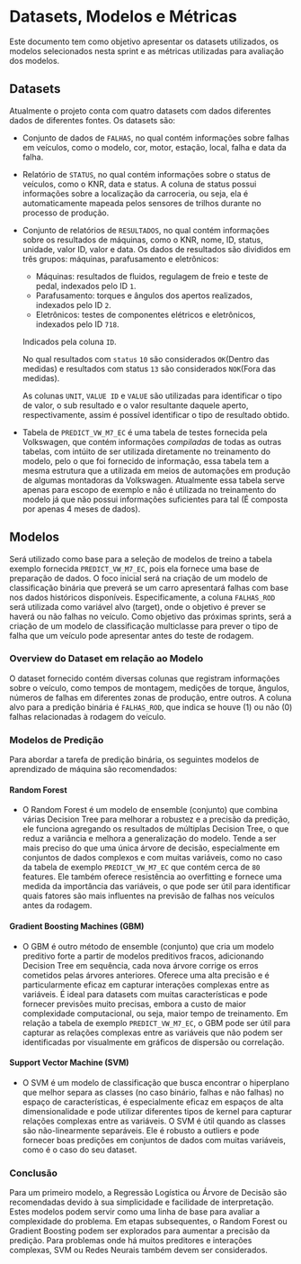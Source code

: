 # Datasets, Modelos e Métricas

Este documento tem como objetivo apresentar os datasets utilizados, os modelos selecionados nesta sprint e as métricas utilizadas para avaliação dos modelos.

## Datasets
Atualmente o projeto conta com quatro datasets com dados diferentes dados de diferentes fontes. Os datasets são:
- Conjunto de dados de `FALHAS`, no qual contém informações sobre falhas em veículos, como o modelo, cor, motor, estação, local, falha e data da falha.
- Relatório de `STATUS`, no qual contém informações sobre o status de veículos, como o KNR, data e status. A coluna de status possui informações sobre a localização da carroceria, ou seja, ela é automaticamente mapeada pelos sensores de trilhos durante no processo de produção.
- Conjunto de relatórios de `RESULTADOS`, no qual contém informações sobre os resultados de máquinas, como o KNR, nome, ID, status, unidade, valor ID, valor e data. Os dados de resultados são divididos em três grupos: máquinas, parafusamento e eletrônicos:
	- Máquinas: resultados de fluidos, regulagem de freio e teste de pedal, indexados pelo ID `1`.
	- Parafusamento: torques e ângulos dos apertos realizados, indexados pelo ID `2`.
	- Eletrônicos: testes de componentes elétricos e eletrônicos, indexados pelo ID `718`.

	Indicados pela coluna `ID`.

	No qual resultados com `status` `10` são considerados `OK`(Dentro das medidas) e resultados com status `13` são considerados `NOK`(Fora das medidas).

	As colunas `UNIT`, `VALUE ID` e `VALUE` são utilizadas para identificar o tipo de valor, o sub resultado e o valor resultante daquele aperto, respectivamente, assim é possível identificar o tipo de resultado obtido.
- Tabela de `PREDICT_VW_M7_EC` é uma tabela de testes fornecida pela Volkswagen, que contém informações _compiladas_ de todas as outras tabelas, com intúito de ser utilizada diretamente no treinamento do modelo, pelo o que foi fornecido de informação, essa tabela tem a mesma estrutura que a utilizada em meios de automações em produção de algumas montadoras da Volkswagen. Atualmente essa tabela serve apenas para escopo de exemplo e não é utilizada no treinamento do modelo já que não possui informações suficientes para tal (É composta por apenas 4 meses de dados).

## Modelos

Será utilizado como base para a seleção de modelos de treino a tabela exemplo fornecida `PREDICT_VW_M7_EC`, pois ela fornece uma base de preparação de dados. O foco inicial será na criação de um modelo de classificação binária que preverá se um carro apresentará falhas com base nos dados históricos disponíveis. Especificamente, a coluna `FALHAS_ROD` será utilizada como variável alvo (target), onde o objetivo é prever se haverá ou não falhas no veículo. Como objetivo das próximas sprints, será a criação de um modelo de classificação multiclasse para prever o tipo de falha que um veículo pode apresentar antes do teste de rodagem.

### Overview do Dataset em relação ao Modelo
O dataset fornecido contém diversas colunas que registram informações sobre o veículo, como tempos de montagem, medições de torque, ângulos, números de falhas em diferentes zonas de produção, entre outros. A coluna alvo para a predição binária é `FALHAS_ROD`, que indica se houve (1) ou não (0) falhas relacionadas à rodagem do veículo.

### Modelos de Predição

Para abordar a tarefa de predição binária, os seguintes modelos de aprendizado de máquina são recomendados:

#### Random Forest
- O Random Forest é um modelo de ensemble (conjunto) que combina várias Decision Tree para melhorar a robustez e a precisão da predição, ele funciona agregando os resultados de múltiplas Decision Tree, o que reduz a variância e melhora a generalização do modelo. Tende a ser mais preciso do que uma única árvore de decisão, especialmente em conjuntos de dados complexos e com muitas variáveis, como no caso da tabela de exemplo `PREDICT_VW_M7_EC` que contém cerca de `80` features. Ele também oferece resistência ao overfitting e fornece uma medida da importância das variáveis, o que pode ser útil para identificar quais fatores são mais influentes na previsão de falhas nos veículos antes da rodagem.

#### Gradient Boosting Machines (GBM)
-  O GBM é outro método de ensemble (conjunto) que cria um modelo preditivo forte a partir de modelos preditivos fracos, adicionando Decision Tree em sequência, cada nova árvore corrige os erros cometidos pelas árvores anteriores. Oferece uma alta precisão e é particularmente eficaz em capturar interações complexas entre as variáveis. É ideal para datasets com muitas características e pode fornecer previsões muito precisas, embora a custo de maior complexidade computacional, ou seja, maior tempo de treinamento. Em relação a tabela de exemplo `PREDICT_VW_M7_EC`, o GBM pode ser útil para capturar as relações complexas entre as variáveis que não podem ser identificadas por visualmente em gráficos de dispersão ou correlação.

#### Support Vector Machine (SVM)
-  O SVM é um modelo de classificação que busca encontrar o hiperplano que melhor separa as classes (no caso binário, falhas e não falhas) no espaço de características, é especialmente eficaz em espaços de alta dimensionalidade e pode utilizar diferentes tipos de kernel para capturar relações complexas entre as variáveis. O SVM é útil quando as classes são não-linearmente separáveis. Ele é robusto a outliers e pode fornecer boas predições em conjuntos de dados com muitas variáveis, como é o caso do seu dataset.

### Conclusão
Para um primeiro modelo, a Regressão Logística ou Árvore de Decisão são recomendadas devido à sua simplicidade e facilidade de interpretação. Estes modelos podem servir como uma linha de base para avaliar a complexidade do problema. Em etapas subsequentes, o Random Forest ou Gradient Boosting podem ser explorados para aumentar a precisão da predição. Para problemas onde há muitos preditores e interações complexas, SVM ou Redes Neurais também devem ser considerados.